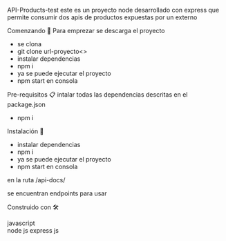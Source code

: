 API-Products-test
este es un proyecto node desarrollado con express que permite consumir dos apis de productos expuestas por un externo

Comenzando 🚀
Para emprezar se descarga el proyecto
- se clona
- git clone url-proyecto<>
- instalar dependencias
- npm i
- ya se puede ejecutar el proyecto
- npm start en consola



Pre-requisitos 📋
intalar todas las dependencias descritas en el package.json
- npm i

Instalación 🔧
- instalar dependencias
- npm i
- ya se puede ejecutar el proyecto
- npm start en consola

en la ruta
/api-docs/

se encuentran endpoints para usar


Construido con 🛠️

javascript  
node js
express js

